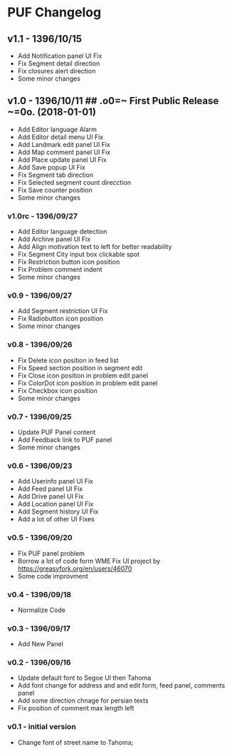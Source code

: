 # PUF Changelog #
## v1.1 - 1396/10/15 ##
* Add Notification panel UI Fix
* Fix Segment detail direction
* Fix closures alert direction
* Some minor changes
##	v1.0 - 1396/10/11 ## .o0=~ First Public Release ~=0o. (2018-01-01)
* Add Editor language Alarm
* Add Editor detail menu UI Fix
* Add Landmark edit panel UI Fix
* Add Map comment panel UI Fix
* Add Place update panel UI Fix
* Add Save popup UI Fix
* Fix Segment tab direction
* Fix Selected segment count direcction
* Fix Save counter position
* Some minor changes
### v1.0rc - 1396/09/27 ###
* Add Editor language detection
* Add Archive panel UI Fix
* Add Align motivation text to left for better readability
* Fix Segment City input box clickable spot
* Fix Restriction button icon position
* Fix Problem comment indent
* Some minor changes
### v0.9 - 1396/09/27 ###
* Add Segment restriction UI Fix
* Fix Radiobutton icon position
* Some minor changes
### v0.8 - 1396/09/26 ###
* Fix Delete icon position in feed list
* Fix Speed section position in segment edit
* Fix Close icon position in problem edit panel
* Fix ColorDot icon position in problem edit panel
* Fix Checkbox icon position
* Some minor changes
### v0.7 - 1396/09/25 ###
* Update PUF Panel content
* Add Feedback link to PUF panel
* Some minor changes
### v0.6 - 1396/09/23 ###
* Add Userinfo panel UI Fix
* Add Feed panel UI Fix
* Add Drive panel UI Fix
* Add Location panel UI Fix
* Add Segment history UI Fix
* Add a lot of other UI Fixes
### v0.5 - 1396/09/20 ###
* Fix PUF panel problem
* Borrow a lot of code form WME Fix UI project by https://greasyfork.org/en/users/46070
* Some code improvment
### v0.4 - 1396/09/18 ###
* Normalize Code
### v0.3 - 1396/09/17 ###
* Add New Panel
### v0.2 - 1396/09/16 ###
* Update default font to Segoe UI then Tahoma
* Add font change for address and and edit form, feed panel, comments panel
* Add some direction chnage for persian texts
* Fix position of comment max length left
### v0.1 - initial version ###
* Change font of street name to Tahoma;
